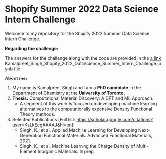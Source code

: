 # Shopify Summer 2022 Data Science Intern Challenge 

Welcome to my repository for the Shopify 2022 Summer Data Science Intern Challenge.

**Regarding the challenge:**

The answers for the challenge along with the code are provided in the [a link](https://github.com/kamalsinghphd/ShopifyDSChallenge2022/blob/main/Kamalpreet_Singh_Shopify_2022_DataScience_Summer_Intern_Challenge.ipynb) Kamalpreet_Singh_Shopify_2022_DataScience_Summer_Intern_Challenge.ipynb file. 


**About me:**

1) My name is Kamalpreet Singh and I am a **PhD candidate** in the Department of Chemistry at the **University of Toronto.** 
2) **Thesis:** Computational Material Discovery: A DFT and ML Approach. 
   * A segment of this work is focused on developing machine learning alternatives to the computationally expensive Density Functional Theory methods. 
3) Selected Publications [Full list: https://scholar.google.com/citations?user=KsLkEegAAAAJ&hl=en]:
   * Singh, K.; et al. Applied Machine Learning for Developing Next-Generation Functional Materials. Advanced Functional Materials, 2021.
   * Singh, K.; et al. Machine Learning the Charge Density of Multi-Element Inorganic Materials. In prep.

